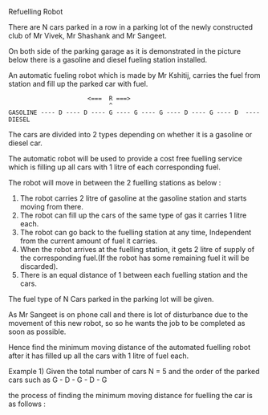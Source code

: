 Refuelling Robot
 
 
 There are N cars parked in a row in a parking lot of the newly 
 constructed club of Mr Vivek, Mr Shashank and Mr Sangeet.

 On both side of the parking garage as it is demonstrated in the picture below 
 there is a gasoline and diesel fueling station installed.
 
 An automatic fueling robot which is 
 made by Mr Kshitij, carries the fuel from station and fill up the parked car with fuel.

                          <===  R ===> 
                                ^
    GASOLINE ---- D ---- D ---- G ---- G ---- G ---- D ---- G ---- D  ---- DIESEL
  

 The cars are divided into 2 types depending on whether it is a gasoline or diesel car.
 
 The automatic robot will be used to provide a cost free fuelling service which is filling up 
 all cars with 1 litre of each corresponding fuel.
 
 The robot will move in between the 2 fuelling stations as below : 
 
 
 1) The robot carries 2 litre of gasoline at the gasoline station and starts moving from there.
 2) The robot can fill up the cars of the same type of gas it carries 1 litre each.
 3) The robot can go back to the fuelling station at any time, Independent from the current amount of fuel it carries.
 4) When the robot arrives at the fuelling station, it gets 2 litre of supply of the corresponding fuel.(If the robot has some remaining fuel it will be discarded).
 5) There is an equal distance of 1 between each fuelling station and the cars.
 
 The fuel type of N Cars parked in the parking lot will be given.
 
 As Mr Sangeet is on phone call and there is lot of disturbance due to the movement of this new robot, so
 so he wants the job to be completed as soon as possible.
 
 Hence find the minimum moving distance of the automated fuelling robot after it has filled up all the cars with 1 litre  of fuel each.
 
 
 Example 1)  Given the total number of cars N = 5 and the order of the parked cars such as G - D - G - D - G

the process of finding the minimum moving distance for fuelling the car is as follows :  
